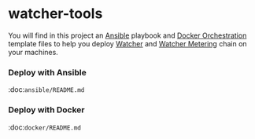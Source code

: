 # watcher-tools

You will find in this project an [Ansible](http://www.ansible.com/) playbook 
and [Docker Orchestration](https://docs.docker.com/compose/) template files to 
help you deploy [Watcher](https://wiki.openstack.org/wiki/Watcher)  and 
[Watcher Metering](https://factory.b-com.com/www/watcher/doc/watcher-metering) 
chain on your machines.

### Deploy with Ansible
:doc:`ansible/README.md`

### Deploy with Docker
:doc:`docker/README.md`

